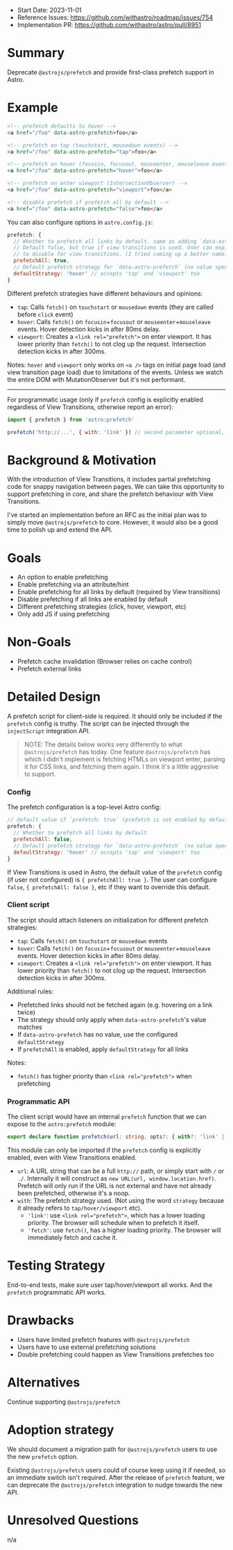 - Start Date: 2023-11-01
- Reference Issues: https://github.com/withastro/roadmap/issues/754
- Implementation PR: https://github.com/withastro/astro/pull/8951

# Summary

Deprecate `@astrojs/prefetch` and provide first-class prefetch support in Astro.

# Example

```html
<!-- prefetch defaults to hover -->
<a href="/foo" data-astro-prefetch>foo</a>

<!-- prefetch on tap (touchstart, mousedown events) -->
<a href="/foo" data-astro-prefetch="tap">foo</a>

<!-- prefetch on hover (focusin, focusout, mouseenter, mouseleave events) -->
<a href="/foo" data-astro-prefetch="hover">foo</a>

<!-- prefetch on enter viewport (IntersectionObserver) -->
<a href="/foo" data-astro-prefetch="viewport">foo</a>

<!-- disable prefetch if prefetch all by default -->
<a href="/foo" data-astro-prefetch="false">foo</a>
```
You can also configure options in `astro.config.js`:

```js
prefetch: {
  // Whether to prefetch all links by default. same as adding `data-astro-prefetch` to all links.
  // Default false, but true if view transitions is used. User can explicitly set this to false
  // to disable for view transitions. (I tried coming up a better name)
  prefetchAll: true,
  // Default prefetch strategy for `data-astro-prefetch` (no value specified).
  defaultStrategy: 'hover' // accepts 'tap' and 'viewport' too
}
```

Different prefetch strategies have different behaviours and opinions:
- `tap`: Calls `fetch()` on `touchstart` or `mousedown` events (they are called before `click` event)
- `hover`: Calls `fetch()` on `focusin`+`focusout` or `mouseenter`+`mouseleave` events. Hover detection kicks in after 80ms delay.
- `viewport`: Creates a `<link rel="prefetch">` on enter viewport. It has lower priority than `fetch()` to not clog up the request. Intersection detection kicks in after 300ms.

Notes: `hover` and `viewport` only works on `<a />` tags on initial page load (and view transition page load) due to limitations of the events. Unless we watch the entire DOM with MutationObserver but it's not performant.

---

For programmatic usage (only if `prefetch` config is explicitly enabled regardless of View Transitions, otherwise report an error):

```js
import { prefetch } from 'astro:prefetch'

prefetch('http://...', { with: 'link' }) // second parameter optional, can specify link/fetch for prefetch priority
```

# Background & Motivation

With the introduction of View Transitions, it includes partial prefetching code for snappy navigation between pages. We can take this opportunity to support prefetching in core, and share the prefetch behaviour with View Transitions. 

I've started an implementation before an RFC as the initial plan was to simply move `@astrojs/prefetch` to core. However, it would also be a good time to polish up and extend the API.

# Goals

- An option to enable prefetching
- Enable prefetching via an attribute/hint
- Enable prefetching for all links by default (required by View transitions)
- Disable prefetching if all links are enabled by default
- Different prefetching strategies (click, hover, viewport, etc)
- Only add JS if using prefetching

# Non-Goals

- Prefetch cache invalidation (Browser relies on cache control)
- Prefetch external links

# Detailed Design

A prefetch script for client-side is required. It should only be included if the `prefetch` config is truthy. The script can be injected through the `injectScript` integration API.

> NOTE: The details below works very differently to what `@astrojs/prefetch` has today. One feature `@astrojs/prefetch` has which I didn't implement is fetching HTMLs on viewport enter, parsing it for CSS links, and fetching them again. I think it's a little aggresive to support.

### Config

The prefetch configuration is a top-level Astro config:

```js
// default value if `prefetch: true` (prefetch is not enabled by default)
prefetch: {
  // Whether to prefetch all links by default
  prefetchAll: false,
  // Default prefetch strategy for `data-astro-prefetch` (no value specified).
  defaultStrategy: 'hover' // accepts 'tap' and 'viewport' too
}
```

If View Transitions is used in Astro, the default value of the `prefetch` config (if user not configured) is `{ prefetchAll: true }`. The user can configure `false`, `{ prefetchAll: false }`, etc if they want to override this default.

### Client script

The script should attach listeners on initialization for different prefetch strategies:

- `tap`: Calls `fetch()` on `touchstart` or `mousedown` events
- `hover`: Calls `fetch()` on `focusin`+`focusout` or `mouseenter`+`mouseleave` events. Hover detection kicks in after 80ms delay.
- `viewport`: Creates a `<link rel="prefetch">` on enter viewport. It has lower priority than `fetch()` to not clog up the request. Intersection detection kicks in after 300ms.

Additional rules:

- Prefetched links should not be fetched again (e.g. hovering on a link twice)
- The strategy should only apply when `data-astro-prefetch`'s value matches
- If `data-astro-prefetch` has no value, use the configured `defaultStrategy`
- If `prefetchAll` is enabled, apply `defaultStrategy` for all links

Notes:
- `fetch()` has higher priority than `<link rel="prefetch">` when prefetching

### Programmatic API

The client script would have an internal `prefetch` function that we can expose to the `astro:prefetch` module:

```ts
export declare function prefetch(url: string, opts?: { with?: 'link' | 'fetch' }): void
```

This module can only be imported if the `prefetch` config is explicitly enabled, even with View Transitions enabled.

- `url`: A URL string that can be a full `http://` path, or simply start with `/` or `./`. Internally it will construct as `new URL(url, window.location.href)`.
   Prefetch will only run if the URL is not external and have not already been prefetched, otherwise it's a noop.
- `with`: The prefetch strategy used. (Not using the word `strategy` because it already refers to `tap/hover/viewport` etc).
  - `'link'`: use `<link rel="prefetch">`, which has a lower loading priority. The browser will schedule when to prefetch it itself.
  - `'fetch'`: use `fetch()`, has a higher loading priority. The browser will immediately fetch and cache it.

# Testing Strategy

End-to-end tests, make sure user tap/hover/viewport all works. And the `prefetch` programmatic API works.

# Drawbacks

- Users have limited prefetch features with `@astrojs/prefetch`
- Users have to use external prefetching solutions
- Double prefetching could happen as View Transitions prefetches too

# Alternatives

Continue supporting `@astrojs/prefetch`

# Adoption strategy

We should document a migration path for `@astrojs/prefetch` users to use the new `prefetch` option.

Existing `@astrojs/prefetch` users could of course keep using it if needed, so an immediate switch isn't required. After the release of `prefetch` feature, we can deprecate the `@astrojs/prefetch` integration to nudge towards the new API.

# Unresolved Questions

n/a

